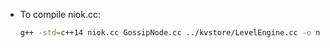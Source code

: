 - To compile niok.cc:

  ```bash
  g++ -std=c++14 niok.cc GossipNode.cc ../kvstore/LevelEngine.cc -o niok -lcpisync -lntl -lpthread -lgmp -lcppunit -lleveldb -ltacopie
  ```

  